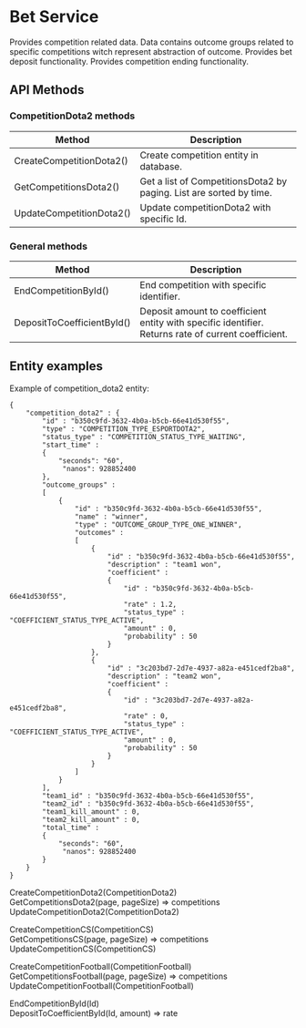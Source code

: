 <h1>Bet Service</h1>
Provides competition related data. Data contains outcome groups related to specific competitions witch represent abstraction of outcome.
Provides bet deposit functionality.
Provides competition ending functionality.

<h2>API Methods</h2>

<h3>CompetitionDota2 methods</h3>

| Method                   | Description                                                         |
| ------------------------ | ------------------------------------------------------------------- |
| CreateCompetitionDota2() | Create competition entity in database.                              |
| GetCompetitionsDota2()   | Get a list of CompetitionsDota2 by paging. List are sorted by time. |
| UpdateCompetitionDota2() | Update competitionDota2 with specific Id.                           |

<h3>General methods</h3>

| Method                     | Description                                                                                         |
| -------------------------- | --------------------------------------------------------------------------------------------------- |
| EndCompetitionById()       | End competition with specific identifier.                                                           |  
| DepositToCoefficientById() | Deposit amount to coefficient entity with specific identifier. Returns rate of current coefficient. |  

<h2>Entity examples</h2>

Example of competition_dota2 entity:

```
{
	"competition_dota2" : {
		"id" : "b350c9fd-3632-4b0a-b5cb-66e41d530f55",
		"type" : "COMPETITION_TYPE_ESPORTDOTA2",
		"status_type" : "COMPETITION_STATUS_TYPE_WAITING",
		"start_time" : 
		{
			"seconds": "60",
			 "nanos": 928852400
		},
		"outcome_groups" : 
		[
			{
				"id" : "b350c9fd-3632-4b0a-b5cb-66e41d530f55",
				"name" : "winner",
				"type" : "OUTCOME_GROUP_TYPE_ONE_WINNER",
				"outcomes" : 
				[
					{
						"id" : "b350c9fd-3632-4b0a-b5cb-66e41d530f55",
						"description" : "team1 won",
						"coefficient" : 
						{
							"id" : "b350c9fd-3632-4b0a-b5cb-66e41d530f55",
							"rate" : 1.2,
							"status_type" : "COEFFICIENT_STATUS_TYPE_ACTIVE",
							"amount" : 0,
							"probability" : 50
						}
					},
					{
						"id" : "3c203bd7-2d7e-4937-a82a-e451cedf2ba8",
						"description" : "team2 won",
						"coefficient" : 
						{
							"id" : "3c203bd7-2d7e-4937-a82a-e451cedf2ba8",
							"rate" : 0,
							"status_type" : "COEFFICIENT_STATUS_TYPE_ACTIVE",
							"amount" : 0,
							"probability" : 50
						}
					}
				]
			}
		],
		"team1_id" : "b350c9fd-3632-4b0a-b5cb-66e41d530f55",
		"team2_id" : "b350c9fd-3632-4b0a-b5cb-66e41d530f55",
		"team1_kill_amount" : 0,
		"team2_kill_amount" : 0,
		"total_time" : 
		{
			"seconds": "60",
			 "nanos": 928852400
		}
	}
}
```


CreateCompetitionDota2(CompetitionDota2)  
GetCompetitionsDota2(page, pageSize) => competitions  
UpdateCompetitionDota2(CompetitionDota2)  

CreateCompetitionCS(CompetitionCS)  
GetCompetitionsCS(page, pageSize) => competitions  
UpdateCompetitionCS(CompetitionCS)  

CreateCompetitionFootball(CompetitionFootball)  
GetCompetitionsFootball(page, pageSize) => competitions  
UpdateCompetitionFootball(CompetitionFootball)  

EndCompetitionById(Id)  
DepositToCoefficientById(Id, amount) => rate  